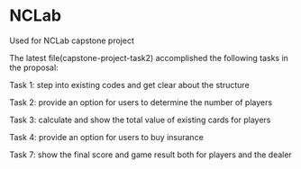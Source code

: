 # NCLab
Used for NCLab capstone project

The latest file(capstone-project-task2) accomplished the following tasks in the proposal:

Task 1: step into existing codes and get clear about the structure

Task 2: provide an option for users to determine the number of players

Task 3: calculate and show the total value of existing cards for players

Task 4: provide an option for users to buy insurance

Task 7: show the final score and game result both for players and the dealer
